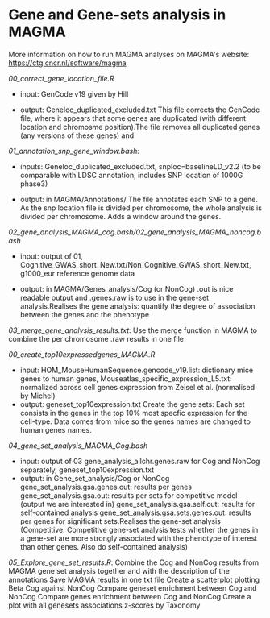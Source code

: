 # Gene and Gene-sets analysis in MAGMA 

More information on how to run MAGMA analyses on MAGMA's website: https://ctg.cncr.nl/software/magma

*00_correct_gene_location_file.R*
			
- input: GenCode v19 given by Hill

- output: Geneloc_duplicated_excluded.txt This file corrects the GenCode file, where it appears that some genes are duplicated (with different location and chromosme position).The file removes all duplicated genes (any versions of these genes) and 

*01_annotation_snp_gene_window.bash:*

- inputs: Geneloc_duplicated_excluded.txt, snploc=baselineLD_v2.2 (to be comparable with LDSC annotation, includes SNP location of 1000G phase3)

- output: in MAGMA/Annotations/ The file annotates each SNP to a gene. As the snp location file is divided per chromosome, the whole analysis is divided per chromosome. Adds a window around the genes. 

*02_gene_analysis_MAGMA_cog.bash/02_gene_analysis_MAGMA_noncog.bash*

- input: output of 01, Cognitive_GWAS_short_New.txt/Non_Cognitive_GWAS_short_New.txt, g1000_eur reference genome data

- output: in MAGMA/Genes_analysis/Cog (or NonCog) .out is nice readable output and .genes.raw is to use in the gene-set analysis.Realises the gene analysis: quantify the degree of association between the genes and the phenotype

*03_merge_gene_analysis_results.txt*: Use the merge function in MAGMA to combine the per chromosome .raw results in one file

*00_create_top10expressedgenes_MAGMA.R*
- input: HOM_MouseHumanSequence.gencode_v19.list: dictionary mice genes to human genes, Mouseatlas_specific_expression_L5.txt: normalized across cell genes expression from Zeisel et al. (normalised by Michel)
- output: geneset_top10expression.txt Create the gene sets: Each set consists in the genes in the top 10% most specfic expression for the cell-type. Data comes from mice so the genes names are changed to human genes names. 

*04_gene_set_analysis_MAGMA_Cog.bash*
- input: output of 03  gene_analysis_allchr.genes.raw for Cog and NonCog separately, geneset_top10expression.txt
- output: in Gene_set_analysis/Cog or NonCog gene_set_analysis.gsa.genes.out: results per genes 
gene_set_analysis.gsa.out: results per sets for competitive model (output we are interested in) gene_set_analysis.gsa.self.out: results for self-contained analysis gene_set_analysis.gsa.sets.genes.out: results per genes for significant sets.Realises the gene-set analysis (Competitive: Competitive gene-set analysis tests whether the genes in a gene-set are more strongly associated with the phenotype of interest than other genes. Also do self-contained analysis)

*05_Explore_gene_set_results.R*: 
Combine the Cog and NonCog results from MAGMA gene set analysis together and with the description of the annotations
Save MAGMA results in one txt file 
Create a scatterplot plotting Beta Cog against NonCog 
Compare geneset enrichment between Cog and NonCog 
Compare genes enrichment between Cog and NonCog 
Create a plot with all genesets associations z-scores by Taxonomy 
